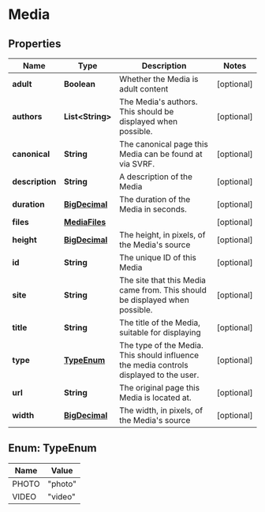 
# Media

## Properties
Name | Type | Description | Notes
------------ | ------------- | ------------- | -------------
**adult** | **Boolean** | Whether the Media is adult content |  [optional]
**authors** | **List&lt;String&gt;** | The Media&#39;s authors. This should be displayed when possible. |  [optional]
**canonical** | **String** | The canonical page this Media can be found at via SVRF. |  [optional]
**description** | **String** | A description of the Media |  [optional]
**duration** | [**BigDecimal**](BigDecimal.md) | The duration of the Media in seconds. |  [optional]
**files** | [**MediaFiles**](MediaFiles.md) |  |  [optional]
**height** | [**BigDecimal**](BigDecimal.md) | The height, in pixels, of the Media&#39;s source |  [optional]
**id** | **String** | The unique ID of this Media |  [optional]
**site** | **String** | The site that this Media came from. This should be displayed when possible. |  [optional]
**title** | **String** | The title of the Media, suitable for displaying |  [optional]
**type** | [**TypeEnum**](#TypeEnum) | The type of the Media. This should influence the media controls displayed to the user. |  [optional]
**url** | **String** | The original page this Media is located at. |  [optional]
**width** | [**BigDecimal**](BigDecimal.md) | The width, in pixels, of the Media&#39;s source |  [optional]


<a name="TypeEnum"></a>
## Enum: TypeEnum
Name | Value
---- | -----
PHOTO | &quot;photo&quot;
VIDEO | &quot;video&quot;



